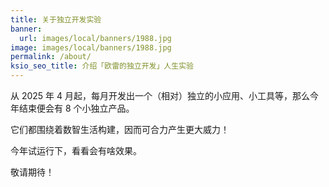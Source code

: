 ```yaml
---
title: 关于独立开发实验
banner:
  url: images/local/banners/1988.jpg
image: images/local/banners/1988.jpg
permalink: /about/
ksio_seo_title: 介绍「欧雷的独立开发」人生实验
---
```


从 2025 年 4 月起，每月开发出一个（相对）独立的小应用、小工具等，那么今年结束便会有 8 个小独立产品。

它们都围绕着数智生活构建，因而可合力产生更大威力！

今年试运行下，看看会有啥效果。

敬请期待！
